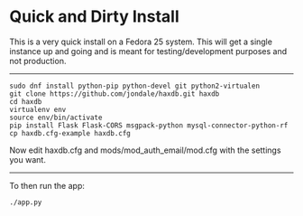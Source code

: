 # Quick and Dirty Install

This is a very quick install on a Fedora 25 system.  This will get a single
instance up and going and is meant for testing/development purposes and not
production.

---

```
sudo dnf install python-pip python-devel git python2-virtualen
git clone https://github.com/jondale/haxdb.git haxdb
cd haxdb
virtualenv env
source env/bin/activate
pip install Flask Flask-CORS msgpack-python mysql-connector-python-rf
cp haxdb.cfg-example haxdb.cfg
```
Now edit haxdb.cfg and mods/mod_auth_email/mod.cfg with the settings you want.  

---

To then run the app:
```
./app.py
```
